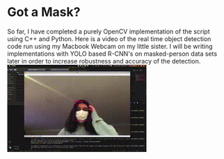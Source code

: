 # Got a Mask?

So far, I have completed a purely OpenCV implementation of the script using C++ and Python. Here is a video of the real time object detection code run using my Macbook Webcam on my little sister. I will be writing implementations with YOLO based R-CNN's on masked-person data sets later in order to increase robustness and accuracy of the detection.
![gif](media/OpenCVDemo.gif)



